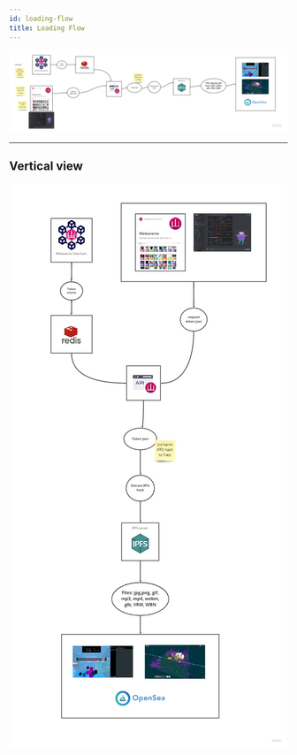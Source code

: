 ```yaml
---
id: loading-flow
title: Loading Flow
---
```


![](/img/loading-flow.jpg)



---

## Vertical view

![](/img/loading-flow2.jpg)